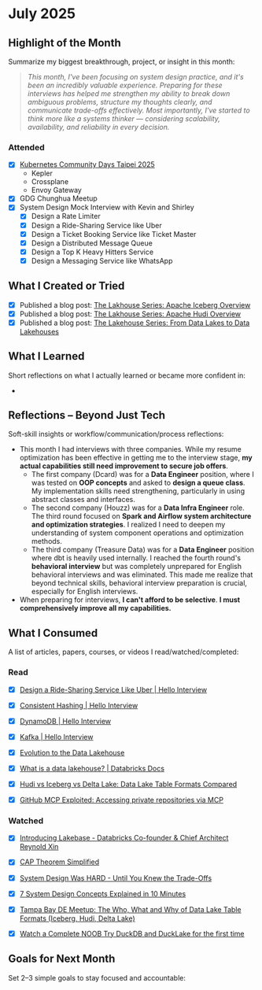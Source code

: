 # July 2025

## Highlight of the Month
Summarize my biggest breakthrough, project, or insight in this month:

> *This month, I've been focusing on system design practice, and it's been an incredibly valuable experience. Preparing for these interviews has helped me strengthen my ability to break down ambiguous problems, structure my thoughts clearly, and communicate trade-offs effectively. Most importantly, I've started to think more like a systems thinker — considering scalability, availability, and reliability in every decision.*

### Attended

- [x] [Kubernetes Community Days Taipei 2025](https://kcd-taipei-2025.sessionize.com/schedule)
    - Kepler
    - Crossplane
    - Envoy Gateway
- [x] GDG Chunghua Meetup
- [x] System Design Mock Interview with Kevin and Shirley
    - [x] Design a Rate Limiter
    - [x] Design a Ride-Sharing Service like Uber
    - [x] Design a Ticket Booking Service like Ticket Master
    - [x] Design a Distributed Message Queue
    - [x] Design a Top K Heavy Hitters Service
    - [x] Design a Messaging Service like WhatsApp

## What I Created or Tried

- [x] Published a blog post: [The Lakhouse Series: Apache Iceberg Overview](../blog/posts/2025/07-12/apache-iceberg-overview/apache-iceberg-overview.md)
- [x] Published a blog post: [The Lakhouse Series: Apache Hudi Overview](../blog/posts/2025/07-12/apache-hudi-overview/apache-hudi-overview.md)
- [x] Published a blog post: [The Lakehouse Series: From Data Lakes to Data Lakehouses](../blog/posts/2025/07-12/from-data-lakes-to-data-lakehouses/from-data-lakes-to-data-lakehouses.md)

## What I Learned
Short reflections on what I actually learned or became more confident in:

- 

## Reflections – Beyond Just Tech
Soft-skill insights or workflow/communication/process reflections:

- This month I had interviews with three companies. While my resume optimization has been effective in getting me to the interview stage, **my actual capabilities still need improvement to secure job offers**.
    - The first company (Dcard) was for a **Data Engineer** position, where I was tested on **OOP concepts** and asked to **design a queue class**. My implementation skills need strengthening, particularly in using abstract classes and interfaces.
    - The second company (Houzz) was for a **Data Infra Engineer** role. The third round focused on **Spark and Airflow system architecture and optimization strategies**. I realized I need to deepen my understanding of system component operations and optimization methods.
    - The third company (Treasure Data) was for a **Data Engineer** position where dbt is heavily used internally. I reached the fourth round's **behavioral interview** but was completely unprepared for English behavioral interviews and was eliminated. This made me realize that beyond technical skills, behavioral interview preparation is crucial, especially for English interviews.
- When preparing for interviews, **I can't afford to be selective**. **I must comprehensively improve all my capabilities.**


## What I Consumed
A list of articles, papers, courses, or videos I read/watched/completed:

### Read

- [x] [Design a Ride-Sharing Service Like Uber | Hello Interview](https://www.hellointerview.com/learn/system-design/problem-breakdowns/uber)
- [x] [Consistent Hashing | Hello Interview](https://www.hellointerview.com/learn/system-design/deep-dives/consistent-hashing)
- [x] [DynamoDB | Hello Interview](https://www.hellointerview.com/learn/system-design/deep-dives/dynamodb)
- [x] [Kafka | Hello Interview](https://www.hellointerview.com/learn/system-design/deep-dives/kafka)
- [x] [Evolution to the Data Lakehouse](https://www.databricks.com/blog/2021/05/19/evolution-to-the-data-lakehouse.html)
- [x] [What is a data lakehouse? | Databricks Docs](https://docs.databricks.com/aws/en/lakehouse/)
- [x] [Hudi vs Iceberg vs Delta Lake: Data Lake Table Formats Compared](https://lakefs.io/blog/hudi-iceberg-and-delta-lake-data-lake-table-formats-compared/)
- [x] [GitHub MCP Exploited: Accessing private repositories via MCP](https://invariantlabs.ai/blog/mcp-github-vulnerability)


### Watched

- [x] [Introducing Lakebase - Databricks Co-founder & Chief Architect Reynold Xin](https://www.youtube.com/watch?v=waGy8eYJvMg)
- [x] [CAP Theorem Simplified](https://www.youtube.com/watch?v=BHqjEjzAicA)
- [x] [System Design Was HARD - Until You Knew the Trade-Offs](https://www.youtube.com/watch?v=1nENigGr-a0)
- [x] [7 System Design Concepts Explained in 10 Minutes](https://www.youtube.com/watch?v=Qd9tJ3H_hPE)
- [x] [Tampa Bay DE Meetup: The Who, What and Why of Data Lake Table Formats (Iceberg, Hudi, Delta Lake)](https://www.youtube.com/watch?v=1eEcWopaFqE)
- [x] [Watch a Complete NOOB Try DuckDB and DuckLake for the first time](https://www.youtube.com/watch?v=R_tgEBaEDf0)


## Goals for Next Month
Set 2–3 simple goals to stay focused and accountable:
